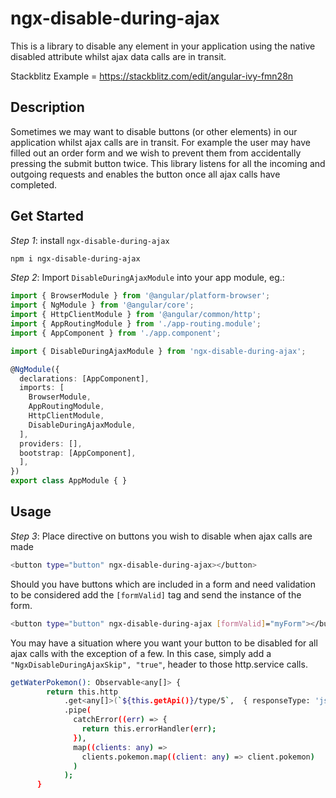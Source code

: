 # ngx-disable-during-ajax

This is a library to disable any element in your application using the native disabled attribute whilst ajax data calls are in transit.

Stackblitz Example = https://stackblitz.com/edit/angular-ivy-fmn28n

## Description

Sometimes we may want to disable buttons (or other elements) in our application whilst ajax calls are in transit. For example the user may have filled out an order form and we wish to prevent them from accidentally pressing the submit button twice. This library listens for all the incoming and outgoing requests and enables the button once all ajax calls have completed.

## Get Started

*Step 1*: install `ngx-disable-during-ajax`

```bash
npm i ngx-disable-during-ajax
```

*Step 2*: Import `DisableDuringAjaxModule` into your app module, eg.:

```ts
import { BrowserModule } from '@angular/platform-browser';
import { NgModule } from '@angular/core';
import { HttpClientModule } from '@angular/common/http';
import { AppRoutingModule } from './app-routing.module';
import { AppComponent } from './app.component';

import { DisableDuringAjaxModule } from 'ngx-disable-during-ajax';

@NgModule({
  declarations: [AppComponent],
  imports: [
    BrowserModule,
    AppRoutingModule,
    HttpClientModule,
    DisableDuringAjaxModule,
  ],
  providers: [],
  bootstrap: [AppComponent],
  ],
})
export class AppModule { }
```

## Usage

*Step 3*: Place directive on buttons you wish to disable when ajax calls are made

```bash
<button type="button" ngx-disable-during-ajax></button>
```

Should you have buttons which are included in a form and need validation to be considered add the `[formValid]` tag and send the instance of the form.

```bash
<button type="button" ngx-disable-during-ajax [formValid]="myForm"></button>
```

You may have a situation where you want your button to be disabled for all ajax calls with the exception of a few. In this case, simply add a `"NgxDisableDuringAjaxSkip", "true"`, header to those http.service calls.

```bash
getWaterPokemon(): Observable<any[]> {
        return this.http
            .get<any[]>(`${this.getApi()}/type/5`,  { responseType: 'json', headers: new HttpHeaders().set("NgxDisableDuringAjaxSkip", "true") })
            .pipe(
              catchError((err) => {
                return this.errorHandler(err);
              }),
              map((clients: any) =>
                clients.pokemon.map((client: any) => client.pokemon)
              )
            );
      }
```